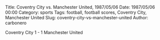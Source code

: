 Title: Coventry City vs. Manchester United, 1987/05/06
Date: 1987/05/06 00:00
Category: sports
Tags: football, football scores, Coventry City, Manchester United
Slug: coventry-city-vs-manchester-united
Author: carbonero


Coventry City 1 - 1 Manchester United
